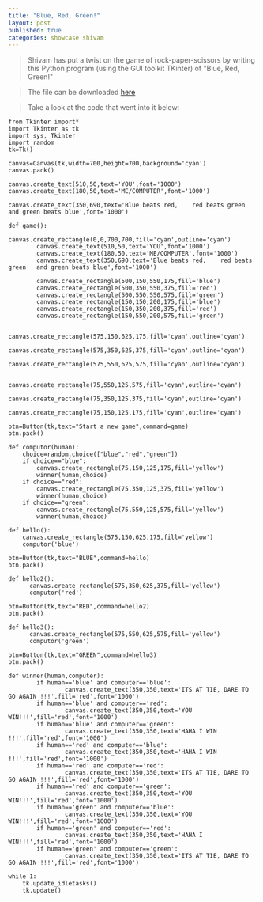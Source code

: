 ```yaml
---
title: "Blue, Red, Green!"
layout: post
published: true
categories: showcase shivam
---
```


> Shivam has put a twist on the game of rock-paper-scissors by writing this Python program (using the GUI toolkit TKinter) of "Blue, Red, Green!"

> The file can be downloaded [here](/files/showcase/Shivam/Python_BLUE_RED_GREEN.py)

> Take a look at the code that went into it below:

    from Tkinter import*
    import Tkinter as tk
    import sys, Tkinter
    import random
    tk=Tk()
    
    canvas=Canvas(tk,width=700,height=700,background='cyan')
    canvas.pack()
    
    canvas.create_text(510,50,text='YOU',font='1000')
    canvas.create_text(180,50,text='ME/COMPUTER',font='1000')
    
    canvas.create_text(350,690,text='Blue beats red,    red beats green   and green beats blue',font='1000')
    
    def game():
            canvas.create_rectangle(0,0,700,700,fill='cyan',outline='cyan')
            canvas.create_text(510,50,text='YOU',font='1000')
            canvas.create_text(180,50,text='ME/COMPUTER',font='1000')
            canvas.create_text(350,690,text='Blue beats red,    red beats green   and green beats blue',font='1000')
            
            canvas.create_rectangle(500,150,550,175,fill='blue')
            canvas.create_rectangle(500,350,550,375,fill='red')
            canvas.create_rectangle(500,550,550,575,fill='green')
            canvas.create_rectangle(150,150,200,175,fill='blue')
            canvas.create_rectangle(150,350,200,375,fill='red')
            canvas.create_rectangle(150,550,200,575,fill='green')
            
            canvas.create_rectangle(575,150,625,175,fill='cyan',outline='cyan')
            canvas.create_rectangle(575,350,625,375,fill='cyan',outline='cyan')
            canvas.create_rectangle(575,550,625,575,fill='cyan',outline='cyan')
    
            canvas.create_rectangle(75,550,125,575,fill='cyan',outline='cyan')
            canvas.create_rectangle(75,350,125,375,fill='cyan',outline='cyan')
            canvas.create_rectangle(75,150,125,175,fill='cyan',outline='cyan')
            
    btn=Button(tk,text="Start a new game",command=game)
    btn.pack()
    
    def computor(human):
        choice=random.choice(["blue","red","green"])
        if choice=="blue":
            canvas.create_rectangle(75,150,125,175,fill='yellow')
            winner(human,choice)
        if choice=="red":
            canvas.create_rectangle(75,350,125,375,fill='yellow')
            winner(human,choice)
        if choice=="green":
            canvas.create_rectangle(75,550,125,575,fill='yellow')
            winner(human,choice)
          
    def hello():
        canvas.create_rectangle(575,150,625,175,fill='yellow')
        computor('blue')
    
    btn=Button(tk,text="BLUE",command=hello)
    btn.pack()
    
    def hello2():
          canvas.create_rectangle(575,350,625,375,fill='yellow')
          computor('red')
    
    btn=Button(tk,text="RED",command=hello2)
    btn.pack()
    
    def hello3():
          canvas.create_rectangle(575,550,625,575,fill='yellow')
          computor('green')
          
    btn=Button(tk,text="GREEN",command=hello3)
    btn.pack()
    
    def winner(human,computer):
            if human=='blue' and computer=='blue':
                    canvas.create_text(350,350,text='ITS AT TIE, DARE TO GO AGAIN !!!',fill='red',font='1000')
            if human=='blue' and computer=='red':
                    canvas.create_text(350,350,text='YOU WIN!!!',fill='red',font='1000')
            if human=='blue' and computer=='green':
                    canvas.create_text(350,350,text='HAHA I WIN !!!',fill='red',font='1000')
            if human=='red' and computer=='blue':
                    canvas.create_text(350,350,text='HAHA I WIN !!!',fill='red',font='1000')
            if human=='red' and computer=='red':
                    canvas.create_text(350,350,text='ITS AT TIE, DARE TO GO AGAIN !!!',fill='red',font='1000')
            if human=='red' and computer=='green':
                    canvas.create_text(350,350,text='YOU WIN!!!',fill='red',font='1000')
            if human=='green' and computer=='blue':
                    canvas.create_text(350,350,text='YOU WIN!!!',fill='red',font='1000')
            if human=='green' and computer=='red':
                    canvas.create_text(350,350,text='HAHA I WIN!!!',fill='red',font='1000')
            if human=='green' and computer=='green':
                    canvas.create_text(350,350,text='ITS AT TIE, DARE TO GO AGAIN !!!',fill='red',font='1000')
    
    while 1:
        tk.update_idletasks()
        tk.update()
